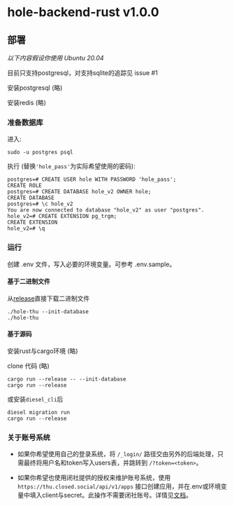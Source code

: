 # hole-backend-rust v1.0.0


## 部署

*以下内容假设你使用 Ubuntu 20.04*

目前只支持postgresql，对支持sqlite的追踪见 issue #1

安装postgresql (略)

安装redis (略)

### 准备数据库

进入:

```
sudo -u postgres psql
```

执行 (替换`'hole_pass'`为实际希望使用的密码):

```postgresql
postgres=# CREATE USER hole WITH PASSWORD 'hole_pass';
CREATE ROLE
postgres=# CREATE DATABASE hole_v2 OWNER hole;
CREATE DATABASE
postgres=# \c hole_v2
You are now connected to database "hole_v2" as user "postgres".
hole_v2=# CREATE EXTENSION pg_trgm;
CREATE EXTENSION
hole_v2=# \q
```
### 运行

创建 .env 文件，写入必要的环境变量。可参考 .env.sample。

#### 基于二进制文件

从[release](https://git.thu.monster/newthuhole/hole-backend-rust/releases)直接下载二进制文件

```
./hole-thu --init-database
./hole-thu
```

#### 基于源码

安装rust与cargo环境 (略)

clone 代码 (略)

```
cargo run --release -- --init-database
cargo run --release
```

或安装`diesel_cli`后

```
diesel migration run
cargo run --release
```

### 关于账号系统

+ 如果你希望使用自己的登录系统，将 `/_login/` 路径交由另外的后端处理，只需最终将用户名和token写入users表，并跳转到 `/?token=<token>`。

+ 如果你希望也使用闭社提供的授权来维护账号系统，使用 `https://thu.closed.social/api/v1/apps` 接口创建应用，并在.env或环境变量中填入client与secret。此操作不需要闭社账号。详情见[文档](https://docs.joinmastodon.org/client/token/#app)。
